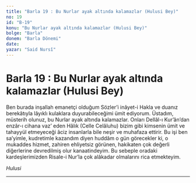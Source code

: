 ```yaml
---
title: "Barla 19 : Bu Nurlar ayak altında kalamazlar (Hulusi Bey)"
no: 19
id: "B-19"
konu: "Bu Nurlar ayak altında kalamazlar (Hulusi Bey)"
bolge: "Barla"
donem: "Barla Dönemi"
date: 
yazar: "Said Nursî"
---
```


# Barla 19 : Bu Nurlar ayak altında kalamazlar (Hulusi Bey)

Ben burada inşallah emanetçi olduğum Sözler’i inâyet-i Hakla ve duanız berekâtıyla lâyıklı kulaklara duyurabileceğimi ümit ediyorum. Üstadım, müsterih olunuz, bu Nurlar ayak altında kalamazlar. Onları Dellâl-ı Kur’ân’dan enzâr-ı cihana vaz’ eden Hâlık (Celle Celâluhu) bizim gibi kimsenin ümit ve tahayyül etmeyeceği âciz insanlarla bile neşir ve muhafaza ettirir. Bu işi ben sa’yimle, kudretimle kazandım diyen huddâm o gün görecekler ki, o mukaddes hizmet, zahiren ehliyetsiz görünen, hakikaten çok değerli diğerlerine devredilmiş olur kanaatindeyim. Bu sebeple oradaki kardeşlerimizden Risale-i Nur’la çok alâkadar olmalarını rica etmekteyim.

*Hulusi*

***
